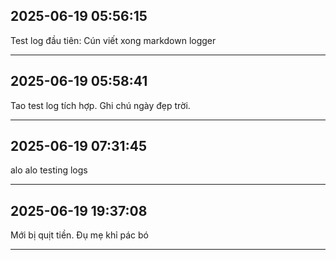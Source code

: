 ## 2025-06-19 05:56:15

Test log đầu tiên: Cún viết xong markdown logger

---
## 2025-06-19 05:58:41

Tao test log tích hợp. Ghi chú ngày đẹp trời.

---
## 2025-06-19 07:31:45

alo alo testing logs

---
## 2025-06-19 19:37:08

Mới bị quịt tiền. Đụ mẹ khỉ pác bó

---
